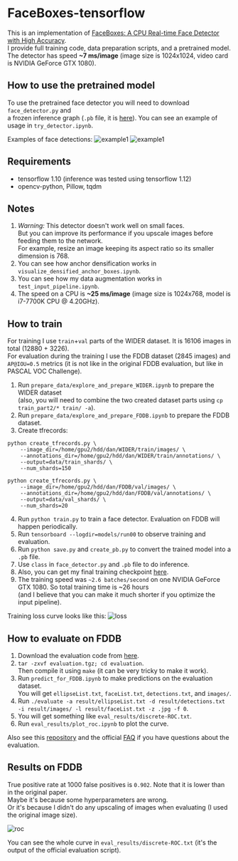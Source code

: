 # FaceBoxes-tensorflow

This is an implementation of [FaceBoxes: A CPU Real-time Face Detector with High Accuracy](https://arxiv.org/abs/1708.05234).  
I provide full training code, data preparation scripts, and a pretrained model.  
The detector has speed **~7 ms/image** (image size is 1024x1024, video card is NVIDIA GeForce GTX 1080).

## How to use the pretrained model

To use the pretrained face detector you will need to download `face_detector.py` and  
a frozen inference graph (`.pb` file, it is [here](https://drive.google.com/drive/folders/1DYdxvMXm6n6BsOy4dOTbN9h43F0CoUoK?usp=sharing)). You can see an example of usage in `try_detector.ipynb`. 

Examples of face detections:
![example1](images/brockhampton.jpg)
![example1](images/the_office.jpg)

## Requirements

* tensorflow 1.10 (inference was tested using tensorflow 1.12)
* opencv-python, Pillow, tqdm

## Notes

1. *Warning:* This detector doesn't work well on small faces.  
But you can improve its performance if you upscale images before feeding them to the network.  
For example, resize an image keeping its aspect ratio so its smaller dimension is 768.
2. You can see how anchor densification works in `visualize_densified_anchor_boxes.ipynb`.
3. You can see how my data augmentation works in `test_input_pipeline.ipynb`.
4. The speed on a CPU is **~25 ms/image** (image size is 1024x768, model is i7-7700K CPU @ 4.20GHz).

## How to train

For training I use `train`+`val` parts of the WIDER dataset.
It is 16106 images in total (12880 + 3226).  
For evaluation during the training I use the FDDB dataset (2845 images) and `AP@IOU=0.5` metrics (it is not like in the original FDDB evaluation, but like in PASCAL VOC Challenge).

1. Run `prepare_data/explore_and_prepare_WIDER.ipynb` to prepare the WIDER dataset   
(also, you will need to combine the two created dataset parts using `cp train_part2/* train/ -a`).
2. Run `prepare_data/explore_and_prepare_FDDB.ipynb` to prepare the FDDB dataset.
3. Create tfrecords:
  ```
  python create_tfrecords.py \
      --image_dir=/home/gpu2/hdd/dan/WIDER/train/images/ \
      --annotations_dir=/home/gpu2/hdd/dan/WIDER/train/annotations/ \
      --output=data/train_shards/ \
      --num_shards=150

  python create_tfrecords.py \
      --image_dir=/home/gpu2/hdd/dan/FDDB/val/images/ \
      --annotations_dir=/home/gpu2/hdd/dan/FDDB/val/annotations/ \
      --output=data/val_shards/ \
      --num_shards=20
  ```
4. Run `python train.py` to train a face detector. Evaluation on FDDB will happen periodically.
5. Run `tensorboard --logdir=models/run00` to observe training and evaluation.
6. Run `python save.py` and `create_pb.py` to convert the trained model into a `.pb` file.
7. Use `class` in `face_detector.py` and `.pb` file to do inference.
8. Also, you can get my final training checkpoint [here](https://drive.google.com/drive/folders/1DYdxvMXm6n6BsOy4dOTbN9h43F0CoUoK?usp=sharing).
9. The training speed was `~2.6 batches/second` on one NVIDIA GeForce GTX 1080. So total training time is ~26 hours  
(and I believe that you can make it much shorter if you optimize the input pipeline).

Training loss curve looks like this:
![loss](images/training_loss.png)

## How to evaluate on FDDB

1. Download the evaluation code from [here](http://vis-www.cs.umass.edu/fddb/results.html).
2. `tar -zxvf evaluation.tgz; cd evaluation`.  
Then compile it using `make` (it can be very tricky to make it work).
3. Run `predict_for_FDDB.ipynb` to make predictions on the evaluation dataset.  
You will get `ellipseList.txt`, `faceList.txt`, `detections.txt`, and `images/`.
4. Run `./evaluate -a result/ellipseList.txt -d result/detections.txt -i result/images/ -l result/faceList.txt -z .jpg -f 0`.
5. You will get something like `eval_results/discrete-ROC.txt`.
6. Run `eval_results/plot_roc.ipynb` to plot the curve.

Also see this [repository](https://github.com/pkdogcom/fddb-evaluate) and the official [FAQ](http://vis-www.cs.umass.edu/fddb/faq.html) if you have questions about the evaluation.

## Results on FDDB
True positive rate at 1000 false positives is `0.902`.
Note that it is lower than in the original paper.  
Maybe it's because some hyperparameters are wrong.  
Or it's because I didn't do any upscaling of images when evaluating
(I used the original image size).

![roc](eval_results/roc.png)

You can see the whole curve in `eval_results/discrete-ROC.txt` (it's the output of the official evaluation script).
